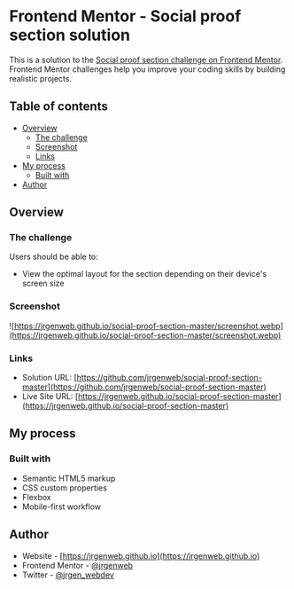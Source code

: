 # Frontend Mentor - Social proof section solution

This is a solution to the [Social proof section challenge on Frontend Mentor](https://www.frontendmentor.io/challenges/social-proof-section-6e0qTv_bA). Frontend Mentor challenges help you improve your coding skills by building realistic projects.

## Table of contents

- [Overview](#overview)
  - [The challenge](#the-challenge)
  - [Screenshot](#screenshot)
  - [Links](#links)
- [My process](#my-process)
  - [Built with](#built-with)
- [Author](#author)

## Overview

### The challenge

Users should be able to:

- View the optimal layout for the section depending on their device's screen size

### Screenshot

![https://jrgenweb.github.io/social-proof-section-master/screenshot.webp](https://jrgenweb.github.io/social-proof-section-master/screenshot.webp)

### Links

- Solution URL: [https://github.com/jrgenweb/social-proof-section-master](https://github.com/jrgenweb/social-proof-section-master)
- Live Site URL: [https://jrgenweb.github.io/social-proof-section-master](https://jrgenweb.github.io/social-proof-section-master)

## My process

### Built with

- Semantic HTML5 markup
- CSS custom properties
- Flexbox
- Mobile-first workflow

## Author

- Website - [https://jrgenweb.github.io](https://jrgenweb.github.io)
- Frontend Mentor - [@jrgenweb](https://www.frontendmentor.io/profile/jrgenweb)
- Twitter - [@jrgen_webdev](https://www.twitter.com/jrgen_webdev)
